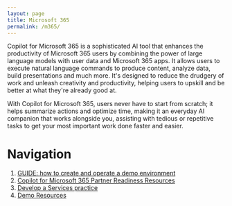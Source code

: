 ```yaml
---
layout: page
title: Microsoft 365
permalink: /m365/
---
```


Copilot for Microsoft 365 is a sophisticated AI tool that enhances the productivity of Microsoft 365 users by combining the power of large language models with user data and Microsoft 365 apps. It allows users to execute natural language commands to produce content, analyze data, build presentations and much more. It's designed to reduce the drudgery of work and unleash creativity and productivity, helping users to upskill and be better at what they're already good at. 

With Copilot for Microsoft 365, users never have to start from scratch; it helps summarize actions and optimize time, making it an everyday AI companion that works alongside you, assisting with tedious or repetitive tasks to get your most important work done faster and easier.

# Navigation

1. [GUIDE: how to create and operate a demo environment](demo/main)
2. [Copilot for Microsoft 365 Partner Readiness Resources](partner_readiness)
3. [Develop a Services practice](develop_services)
4. [Demo Resources](demo/run_demo)


